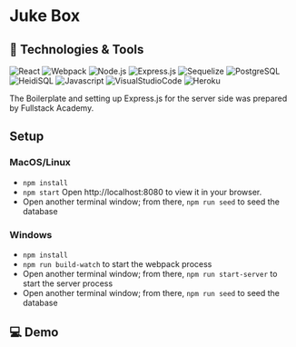 # Juke Box

## :wrench: Technologies & Tools

![React](https://img.shields.io/badge/Tool-React-900C3F?style=flat&logo=React)
![Webpack](https://img.shields.io/badge/Tool-Webpack-900C3F?style=flat&logo=Webpack)
![Node.js](https://img.shields.io/badge/Tool-Node.js-900C3F?style=flat&logo=Node.js)
![Express.js](https://img.shields.io/badge/Tool-Express.js-900C3F?style=flat&logo=Express.js)
![Sequelize](https://img.shields.io/badge/Tool-Sequelize-900C3F?style=flat&logo=Sequelize)
![PostgreSQL](https://img.shields.io/badge/Tool-PostgreSQL-900C3F?style=flat&logo=PostgreSQL)
![HeidiSQL](https://img.shields.io/badge/Tool-HeidiSQL-900C3F?style=flat&logo=HeidiSQL)
![Javascript](https://img.shields.io/badge/Code-Javascript-900C3F?style=flat&logo=Javascript)
![VisualStudioCode](https://img.shields.io/badge/Tool-VS%20Code-900C3F?style=flat&logo=VisualStudioCode)
![Heroku](https://img.shields.io/badge/Deployment-Heroku-900C3F?style=flat&logo=Heroku)

The Boilerplate and setting up Express.js for the server side was prepared by Fullstack Academy.

## Setup

### MacOS/Linux

* `npm install`
* `npm start` Open http://localhost:8080 to view it in your browser.
* Open another terminal window; from there, `npm run seed` to seed the database

### Windows

* `npm install`
* `npm run build-watch` to start the webpack process
* Open another terminal window; from there, `npm run start-server` to start the server process
* Open another terminal window; from there, `npm run seed` to seed the database

## :computer: Demo


